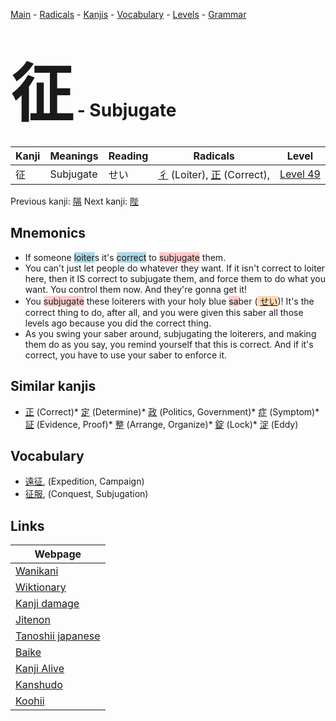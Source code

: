 <style> bigfont {font-size: 100px}</style>
[Main](../index.md) -
[Radicals](../radicals.md) -
[Kanjis](../kanjis.md) -
[Vocabulary](../vocabulary.md) -
[Levels](../levels.md) -
[Grammar](../grammar.md)
# <bigfont> 征</bigfont> - Subjugate 

| Kanji | Meanings | Reading | Radicals | Level |
| --- | --- | --- | --- | --- |
| 征 | Subjugate | せい | [彳](../radicals/彳.md) (Loiter), [正](../radicals/正.md) (Correct),  | [Level 49](../levels/wk_level49.md) |

Previous kanji: [隔](隔.md) Next kanji: [陛](陛.md) 

## Mnemonics
 * If someone <span style="background-color:#ADD8E6"> loiter</span>s it's <span style="background-color:#ADD8E6"> correct</span> to <span style="background-color:#ffcccb"> subjugate</span> them.
* You can't just let people do whatever they want. If it isn't correct to loiter here, then it IS correct to subjugate them, and force them to do what you want. You control them now. And they're gonna get it!
* You <span style="background-color:#ffcccb"> subjugate</span> these loiterers with your holy blue <span style="background-color:#ffcccb"> sa</span>ber (<span style="background-color:#fed8b1"> [せい](https://jisho.org/search/せい)</span>)! It's the correct thing to do, after all, and you were given this saber all those levels ago because you did the correct thing.
* As you swing your saber around, subjugating the loiterers, and making them do as you say, you remind yourself that this is correct. And if it's correct, you have to use your saber to enforce it.


## Similar kanjis
 * [正](正.md) (Correct)* [定](定.md) (Determine)* [政](政.md) (Politics, Government)* [症](症.md) (Symptom)* [証](証.md) (Evidence, Proof)* [整](整.md) (Arrange, Organize)* [錠](錠.md) (Lock)* [淀](淀.md) (Eddy)


## Vocabulary
 * [遠征](../vocabulary/征.md), (Expedition, Campaign)
* [征服](../vocabulary/征.md), (Conquest, Subjugation)



## Links 

| Webpage |
| --- |
| [Wanikani          ](https://www.wanikani.com/kanji/征) |
| [Wiktionary        ](https://en.wiktionary.org/wiki/征) |
| [Kanji damage      ](http://www.kanjidamage.com/kanji/search?utf8=✓&q=征) |
| [Jitenon           ](https://jitenon.com/kanji/征) |
| [Tanoshii japanese ](https://www.tanoshiijapanese.com/dictionary/kanji.cfm?k=征) |
| [Baike             ](https://baike.baidu.com/item/征) |
| [Kanji Alive       ](https://app.kanjialive.com/征) |
| [Kanshudo          ](https://www.kanshudo.com/searchmn?q=征) |
| [Koohii            ](https://kanji.koohii.com/study/kanji/征) |
